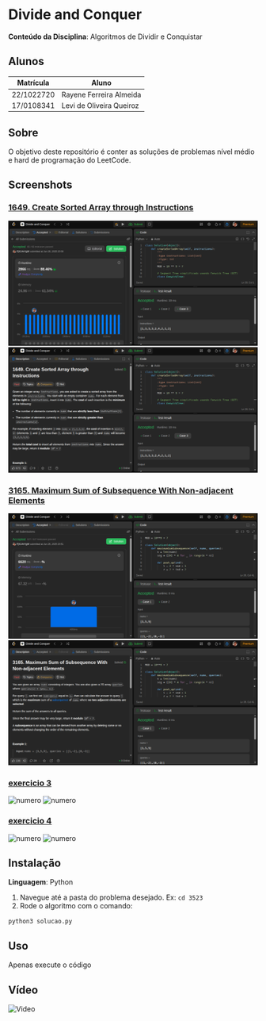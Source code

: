 # Divide and Conquer

**Conteúdo da Disciplina**: Algoritmos de Dividir e Conquistar

## Alunos
|Matrícula | Aluno |
| -- | -- |
| 22/1022720  | Rayene Ferreira Almeida |
| 17/0108341 | Levi de Oliveira Queiroz |


## Sobre 
O objetivo deste repositório é conter as soluções de problemas nível médio e hard de programação do LeetCode. 


## Screenshots
### [1649. Create Sorted Array through Instructions](https://leetcode.com/problems/create-sorted-array-through-instructions/?envType=problem-list-v2&envId=divide-and-conquer)

![1649_1](assets/1649_1.png)
![1649_2](assets/1649_2.png)

### [3165. Maximum Sum of Subsequence With Non-adjacent Elements](https://leetcode.com/problems/maximum-sum-of-subsequence-with-non-adjacent-elements/description/?envType=problem-list-v2&envId=divide-and-conquer)


![3165_1](assets/3165_1.png)
![3165_2](assets/3165_2.png)


### [exercicio 3]()

![numero]()
![numero]()


### [exercicio 4]()

![numero]()
![numero]()

## Instalação 
**Linguagem**: Python<br>
1. Navegue até a pasta do problema desejado. Ex: `cd 3523`
2. Rode o algoritmo com o comando:

```
python3 solucao.py
```

## Uso 
Apenas execute o código

## Vídeo 

![Video]()